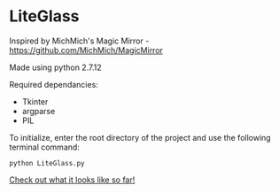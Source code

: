 # LiteGlass

Inspired by MichMich's Magic Mirror - https://github.com/MichMich/MagicMirror

Made using python 2.7.12

Required dependancies:
- Tkinter
- argparse
- PIL

To initialize, enter the root directory of the project and use the following terminal command:
```
python LiteGlass.py
```

[Check out what it looks like so far!](http://s1250.photobucket.com/user/DiegoVinasco/slideshow/LiteGlass%20v2)
